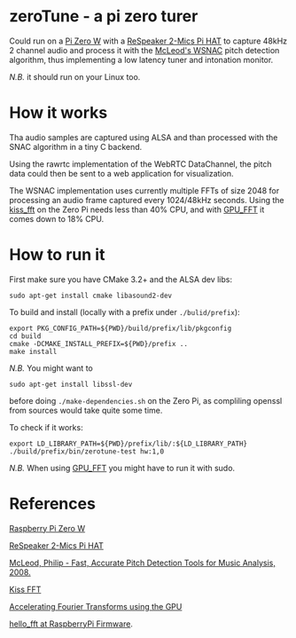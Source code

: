 # zeroTune - a pi zero turer

Could run on a [Pi Zero W] with a 
[ReSpeaker 2-Mics Pi HAT]
to capture 48kHz 2 channel audio and process it
with the [McLeod's WSNAC] pitch detection algorithm, 
thus implementing a low latency tuner and intonation
monitor.

*N.B.* it should run on your Linux too.

# How it works
Tha audio samples are captured using ALSA and than
processed with the SNAC algorithm in a tiny C backend.

Using the rawrtc implementation of the WebRTC DataChannel,
the pitch data could then be sent to a web application
for visualization.

The WSNAC implementation uses currently multiple FFTs
of size 2048 for processing an audio frame captured 
every 1024/48kHz seconds. 
Using the [kiss_fft] on the Zero Pi needs less than 40% CPU,
and with [GPU_FFT] it comes down to 18% CPU.

# How to run it
First make sure you have CMake 3.2+ and the ALSA dev libs:

    sudo apt-get install cmake libasound2-dev

To build and install (locally with a prefix under `./bulid/prefix`):

	export PKG_CONFIG_PATH=${PWD}/build/prefix/lib/pkgconfig
	cd build
	cmake -DCMAKE_INSTALL_PREFIX=${PWD}/prefix ..
	make install

*N.B.* You might want to

    sudo apt-get install libssl-dev
	
before doing `./make-dependencies.sh` on the Zero Pi, as compliling openssl from sources would take quite some time.

To check if it works:	

	export LD_LIBRARY_PATH=${PWD}/prefix/lib/:${LD_LIBRARY_PATH}
	./build/prefix/bin/zerotune-test hw:1,0

*N.B.* When using [GPU_FFT] you might have to run it with sudo.
	

# References
[Pi Zero W]: https://en.wikipedia.org/wiki/Raspberry_Pi#Pi_Zero
[ReSpeaker 2-Mics Pi HAT]: http://wiki.seeedstudio.com/ReSpeaker_2_Mics_Pi_HAT/
[McLeod's WSNAC]: http://www.cs.otago.ac.nz/research/publications/oucs-2008-03.pdf 
[kiss_fft]: https://sourceforge.net/projects/kissfft/
[GPU_FFT]: http://www.aholme.co.uk/GPU_FFT/Main.htm

[Raspberry Pi Zero W](https://en.wikipedia.org/wiki/Raspberry_Pi#Pi_Zero)

[ReSpeaker 2-Mics Pi HAT](http://wiki.seeedstudio.com/ReSpeaker_2_Mics_Pi_HAT/)

[McLeod, Philip - Fast, Accurate Pitch Detection Tools for Music Analysis, 2008.](http://www.cs.otago.ac.nz/research/publications/oucs-2008-03.pdf)

[Kiss FFT](https://sourceforge.net/projects/kissfft/)

[Accelerating Fourier Transforms using the GPU](https://www.raspberrypi.org/blog/accelerating-fourier-transforms-using-the-gpu/)

[hello_fft at RaspberryPi Firmware](https://github.com/raspberrypi/firmware/blob/master/opt/vc/src/hello_pi/hello_fft/gpu_fft.txt).



